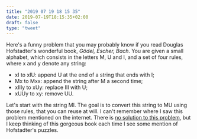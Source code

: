 ```yaml
---
title: "2019 07 19 18 15 35"
date: 2019-07-19T18:15:35+02:00
draft: false
type: "tweet"
---
```

Here's a funny problem that you may probably know if you read Douglas Hofstadter's wonderful book, _Gödel, Escher, Bach_. You are given a small alphabet, which consists in the letters M, U and I, and a set of four rules, where x and y denote any string:

- xI to xIU: append U at the end of a string that ends with I;
- Mx to Mxx: append the string after M a second time;
- xIIIy to xUy: replace III with U;
- xUUy to xy: remove UU.

Let's start with the string MI. The goal is to convert this string to MU using those rules, that you can reuse at will. I can't remember where I saw this problem mentioned on the internet. There is [no solution to this problem](https://en.wikipedia.org/wiki/MU_puzzle#Solution), but I keep thinking of this gorgeous book each time I see some mention of Hofstadter's puzzles.

